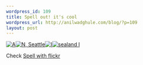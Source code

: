 ```yaml
--- 
wordpress_id: 109
title: Spell out! it's cool
wordpress_url: http://anilwadghule.com/blog/?p=109
layout: post
---
```

<p><a id="fs_1" title="'" a="" href="http://flickr.com/photos/94568138@N00/6073865/"><img title="A" alt="A" src="http://photos4.flickr.com/6073865_6733cff7d5_s.jpg" border="0" /></a><a id="fs_2" title="N, Seattle" href="http://flickr.com/photos/99849138@N00/3438702/"><img alt="N, Seattle" src="http://photos3.flickr.com/3438702_4884cf38d5_s.jpg" border="0" /></a><a id="fs_3" title="'" i="" href="http://flickr.com/photos/34817627804@N01/3569094/"><img title="I" alt="I" src="http://photos2.flickr.com/3569094_b2beb2c3e4_s.jpg" border="0" /></a><a id="fs_4" title="'" sealand="" l="" href="http://flickr.com/photos/44124461041@n01/16030619/"><img title="sealand l" alt="sealand l" src="http://photos12.flickr.com/16030619_5979a5ec80_s.jpg" border="0" /></a></p><p>Check <a href="http://metaatem.net/words.php" target="_blank">Spell with flickr</a></p>
